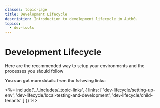```yaml
---
classes: topic-page
title: Development Lifecycle
description: Introduction to development lifecycle in Auth0.
topics:
  - dev-tools
---
```


<div class="topic-page-header">
  <div data-name="example" class="topic-page-badge"></div>
  <h1>Development Lifecycle</h1>
  <p>
	Here are the recommended way to setup your environments and the processes you should follow
  </p>
</div>

You can get more details from the following links:

<%= include('../_includes/_topic-links', { links: [
  'dev-lifecycle/setting-up-env',
  'dev-lifecycle/local-testing-and-development',
  'dev-lifecycle/child-tenants'
] }) %>
